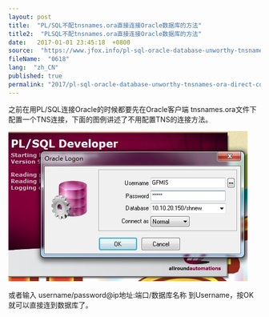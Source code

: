 ```yaml
---
layout: post
title:  "PL/SQL不配tnsnames.ora直接连接Oracle数据库的方法"
title2:  "PLSQL不配tnsnames.ora直接连接Oracle数据库的方法"
date:   2017-01-01 23:45:18  +0800
source:  "https://www.jfox.info/pl-sql-oracle-database-unworthy-tnsnames-ora-direct-connection-method.html"
fileName:  "0618"
lang:  "zh_CN"
published: true
permalink: "2017/pl-sql-oracle-database-unworthy-tnsnames-ora-direct-connection-method.html"
---
```




之前在用PL/SQL连接Oracle的时候都要先在Oracle客户端 tnsnames.ora文件下配置一个TNS连接，下面的图例讲述了不用配置TNS的连接方法。

[![4f925fc3hbbdec6a786cbamp69](f8db415)](http://www.jfox.info/wp-content/uploads/2014/03/4f925fc3hbbdec6a786cbamp690)

或者输入 username/password@ip地址:端口/数据库名称 到Username，按OK就可以直接连到数据库了。
